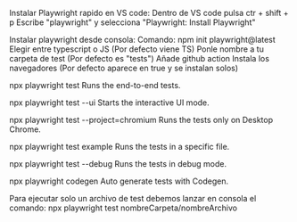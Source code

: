 Instalar Playwright rapido en VS code:
    Dentro de VS code pulsa ctr + shift + p
    Escribe "playwright" y selecciona "Playwright: Install Playwright"

Instalar playwright desde consola:
    Comando: npm init playwright@latest
    Elegir entre typescript o JS (Por defecto viene TS)
    Ponle nombre a tu carpeta de test (Por defecto es "tests")
    Añade github action
    Instala los navegadores (Por defecto aparece en true y se instalan solos)

npx playwright test
    Runs the end-to-end tests.

npx playwright test --ui
    Starts the interactive UI mode.

npx playwright test --project=chromium
    Runs the tests only on Desktop Chrome.

npx playwright test example
    Runs the tests in a specific file.

npx playwright test --debug
    Runs the tests in debug mode.

npx playwright codegen
    Auto generate tests with Codegen.

Para ejecutar solo un archivo de test debemos lanzar en consola el comando: npx playwright test nombreCarpeta/nombreArchivo
